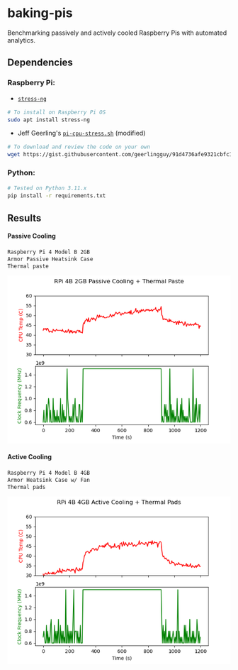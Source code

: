 # baking-pis

Benchmarking passively and actively cooled Raspberry Pis with automated analytics.

## Dependencies

### Raspberry Pi:

- [`stress-ng`](https://wiki.ubuntu.com/Kernel/Reference/stress-ng)

```bash
# To install on Raspberry Pi OS
sudo apt install stress-ng
```

- Jeff Geerling's [`pi-cpu-stress.sh`](https://gist.github.com/geerlingguy/91d4736afe9321cbfc1062165188dda4) (modified)

```bash
# To download and review the code on your own
wget https://gist.githubusercontent.com/geerlingguy/91d4736afe9321cbfc1062165188dda4/raw/f6cbb1c540405fc677e8f530d878f72d7b7dd226/pi-cpu-stress.sh
```

### Python:

```bash
# Tested on Python 3.11.x
pip install -r requirements.txt
```

## Results

#### Passive Cooling

```
Raspberry Pi 4 Model B 2GB
Armor Passive Heatsink Case
Thermal paste
```

![Raspberry Pi 4 Model B Passive Cooling](./out/cpu_temp_1.png)

#### Active Cooling

```
Raspberry Pi 4 Model B 4GB
Armor Heatsink Case w/ Fan
Thermal pads
```

![Raspberry Pi 4 Model B Active Cooling](./out/cpu_temp_2.png)
